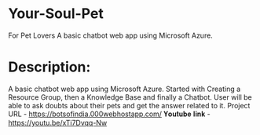 # Your-Soul-Pet
For Pet Lovers
A basic chatbot web app using Microsoft Azure.

# Description:
A basic chatbot web app using Microsoft Azure. Started with Creating a Resource Group, then a Knowledge Base and finally a Chatbot. User will be able to ask doubts about their pets and get the answer related to it. Project URL - https://botsofindia.000webhostapp.com/
𝐘𝐨𝐮𝐭𝐮𝐛𝐞 𝐥𝐢𝐧𝐤 - https://youtu.be/xTi7Dvqq-Nw
